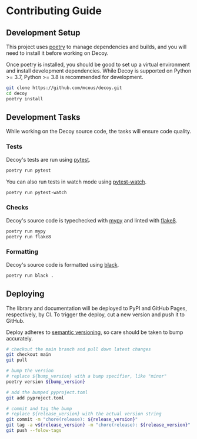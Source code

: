 # Contributing Guide

## Development Setup

This project uses [poetry][] to manage dependencies and builds, and you will need to install it before working on Decoy.

Once poetry is installed, you should be good to set up a virtual environment and install development dependencies. While Decoy is supported on Python >= 3.7, Python >= 3.8 is recommended for development.

```bash
git clone https://github.com/mcous/decoy.git
cd decoy
poetry install
```

## Development Tasks

While working on the Decoy source code, the tasks will ensure code quality.

### Tests

Decoy's tests are run using [pytest][].

```bash
poetry run pytest
```

You can also run tests in watch mode using [pytest-watch][].

```bash
poetry run pytest-watch
```

### Checks

Decoy's source code is typechecked with [mypy][] and linted with [flake8][].

```bash
poetry run mypy
poetry run flake8
```

### Formatting

Decoy's source code is formatted using [black][].

```bash
poetry run black .
```

[poetry]: https://python-poetry.org/
[pytest]: https://docs.pytest.org/
[pytest-watch]: https://github.com/joeyespo/pytest-watch
[mypy]: https://mypy.readthedocs.io
[flake8]: https://flake8.pycqa.org
[black]: https://black.readthedocs.io

## Deploying

The library and documentation will be deployed to PyPI and GitHub Pages, respectively, by CI. To trigger the deploy, cut a new version and push it to GitHub.

Deploy adheres to [semantic versioning][], so care should be taken to bump accurately.

```bash
# checkout the main branch and pull down latest changes
git checkout main
git pull

# bump the version
# replace ${bump_version} with a bump specifier, like "minor"
poetry version ${bump_version}

# add the bumped pyproject.toml
git add pyproject.toml

# commit and tag the bump
# replace ${release_version} with the actual version string
git commit -m "chore(release): ${release_version}"
git tag -a v${release_version} -m "chore(release): ${release_version}"
git push --folow-tags
```

[semantic versioning]: https://semver.org/
